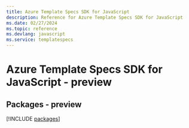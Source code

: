 ```yaml
---
title: Azure Template Specs SDK for JavaScript
description: Reference for Azure Template Specs SDK for JavaScript
ms.date: 02/27/2024
ms.topic: reference
ms.devlang: javascript
ms.service: templatespecs
---
```

# Azure Template Specs SDK for JavaScript - preview
## Packages - preview
[!INCLUDE [packages](template-specs-index.md)]